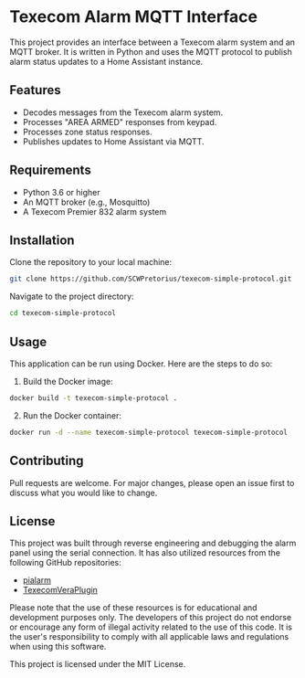 # Texecom Alarm MQTT Interface

This project provides an interface between a Texecom alarm system and an MQTT broker. 
It is written in Python and uses the MQTT protocol to publish alarm status updates to a Home Assistant instance.

## Features

- Decodes messages from the Texecom alarm system.
- Processes "AREA ARMED" responses from keypad.
- Processes zone status responses.
- Publishes updates to Home Assistant via MQTT.

## Requirements

- Python 3.6 or higher
- An MQTT broker (e.g., Mosquitto)
- A Texecom Premier 832 alarm system

## Installation

Clone the repository to your local machine:

```bash
git clone https://github.com/SCWPretorius/texecom-simple-protocol.git
```

Navigate to the project directory:

```bash
cd texecom-simple-protocol
```

## Usage

This application can be run using Docker. Here are the steps to do so:

1. Build the Docker image:
```bash
docker build -t texecom-simple-protocol .
```
2. Run the Docker container:
```bash
docker run -d --name texecom-simple-protocol texecom-simple-protocol
```

## Contributing

Pull requests are welcome. For major changes, please open an issue first to discuss what you would like to change.

## License

This project was built through reverse engineering and debugging the alarm panel using the serial connection. 
It has also utilized resources from the following GitHub repositories:

- [pialarm](https://github.com/shuckc/pialarm/blob/master/protocol/wintex-protocol.md)
- [TexecomVeraPlugin](https://github.com/Samyoue/TexecomVeraPlugin/blob/master/L_Texecom.lua)

Please note that the use of these resources is for educational and development purposes only. 
The developers of this project do not endorse or encourage any form of illegal activity related to the use of this code. 
It is the user's responsibility to comply with all applicable laws and regulations when using this software.

This project is licensed under the MIT License.
